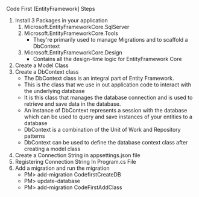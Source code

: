 Code First (EntityFramework]
Steps
1. Install 3 Packages in your application
	1. Microsoft.EntityFrameworkCore.SqlServer
	2. Microsoft.EntityFrameworkCore.Tools
		- They're primarily used to manage Migrations and to scaffold a DbContext
	3. Microsoft.EntityFrameworkCore.Design
		- Contains all the design-time logic for EntityFramework Core
2. Create a Model Class
3. Create a DbContext class
	- The DbContext class is an integral part of Entity Framework.
	- This is the class that we use in out application code to interact with the underlying database
	- It is this class that manages the database connection and is used to retrieve and save data in the database.
	- An instance of DbContext represents a session with the database which can be used to query and save instances of your entities to a database
	- DbContext is a combination of the Unit of Work and Repository patterns
	- DbContext can be used to define the database context class after creating a model class
4. Create a Connection String in appsettings.json file
5. Registering Connection String In Program.cs File
6. Add a migration and run the migration
	- PM> add-migration CodefirstCreateDB
	- PM> update-database
	- PM> add-migration CodeFirstAddClass
